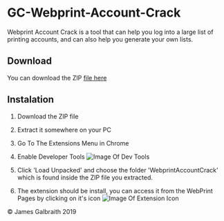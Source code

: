# GC-Webprint-Account-Crack

Webprint Account Crack is a tool that can help you log into a large list of printing accounts, and can also help you generate your own lists.

## Download
You can download the ZIP [file here](https://github.com/jgpro/GC-Webprint-Account-Crack/raw/master/releases/Latest.zip)

## Instalation
1. Download the ZIP file
2. Extract it somewhere on your PC
3. Go To The Extensions Menu in Chrome
4. Enable Developer Tools
![Image Of Dev Tools](https://i.gyazo.com/07291268825dfdcb09ac98b98440cd33.png)

4. Click 'Load Unpacked' and choose the folder 'WebprintAccountCrack' which is found inside the ZIP file you extracted.
5. The extension should be install, you can access it from the WebPrint Pages by clicking on it's icon
![Image Of Extension Icon](https://i.gyazo.com/49200f94734e11d4bd4b3258933a8bf3.png)

&copy; James Galbraith 2019
